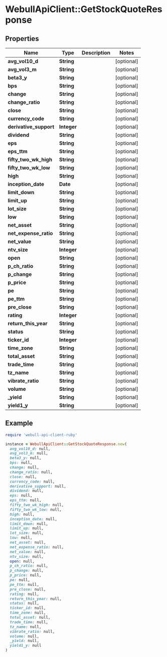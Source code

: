 # WebullApiClient::GetStockQuoteResponse

## Properties

| Name | Type | Description | Notes |
| ---- | ---- | ----------- | ----- |
| **avg_vol10_d** | **String** |  | [optional] |
| **avg_vol3_m** | **String** |  | [optional] |
| **beta3_y** | **String** |  | [optional] |
| **bps** | **String** |  | [optional] |
| **change** | **String** |  | [optional] |
| **change_ratio** | **String** |  | [optional] |
| **close** | **String** |  | [optional] |
| **currency_code** | **String** |  | [optional] |
| **derivative_support** | **Integer** |  | [optional] |
| **dividend** | **String** |  | [optional] |
| **eps** | **String** |  | [optional] |
| **eps_ttm** | **String** |  | [optional] |
| **fifty_two_wk_high** | **String** |  | [optional] |
| **fifty_two_wk_low** | **String** |  | [optional] |
| **high** | **String** |  | [optional] |
| **inception_date** | **Date** |  | [optional] |
| **limit_down** | **String** |  | [optional] |
| **limit_up** | **String** |  | [optional] |
| **lot_size** | **String** |  | [optional] |
| **low** | **String** |  | [optional] |
| **net_asset** | **String** |  | [optional] |
| **net_expense_ratio** | **String** |  | [optional] |
| **net_value** | **String** |  | [optional] |
| **ntv_size** | **Integer** |  | [optional] |
| **open** | **String** |  | [optional] |
| **p_ch_ratio** | **String** |  | [optional] |
| **p_change** | **String** |  | [optional] |
| **p_price** | **String** |  | [optional] |
| **pe** | **String** |  | [optional] |
| **pe_ttm** | **String** |  | [optional] |
| **pre_close** | **String** |  | [optional] |
| **rating** | **Integer** |  | [optional] |
| **return_this_year** | **String** |  | [optional] |
| **status** | **String** |  | [optional] |
| **ticker_id** | **Integer** |  | [optional] |
| **time_zone** | **String** |  | [optional] |
| **total_asset** | **String** |  | [optional] |
| **trade_time** | **String** |  | [optional] |
| **tz_name** | **String** |  | [optional] |
| **vibrate_ratio** | **String** |  | [optional] |
| **volume** | **String** |  | [optional] |
| **_yield** | **String** |  | [optional] |
| **yield1_y** | **String** |  | [optional] |

## Example

```ruby
require 'webull-api-client-ruby'

instance = WebullApiClient::GetStockQuoteResponse.new(
  avg_vol10_d: null,
  avg_vol3_m: null,
  beta3_y: null,
  bps: null,
  change: null,
  change_ratio: null,
  close: null,
  currency_code: null,
  derivative_support: null,
  dividend: null,
  eps: null,
  eps_ttm: null,
  fifty_two_wk_high: null,
  fifty_two_wk_low: null,
  high: null,
  inception_date: null,
  limit_down: null,
  limit_up: null,
  lot_size: null,
  low: null,
  net_asset: null,
  net_expense_ratio: null,
  net_value: null,
  ntv_size: null,
  open: null,
  p_ch_ratio: null,
  p_change: null,
  p_price: null,
  pe: null,
  pe_ttm: null,
  pre_close: null,
  rating: null,
  return_this_year: null,
  status: null,
  ticker_id: null,
  time_zone: null,
  total_asset: null,
  trade_time: null,
  tz_name: null,
  vibrate_ratio: null,
  volume: null,
  _yield: null,
  yield1_y: null
)
```

